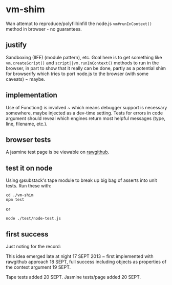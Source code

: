 vm-shim
=======

Wan attempt to reproduce/polyfill/infill the node.js <code>vm#runInContext()</code> method in browser - no guarantees.

justify
-------

Sandboxing (IIFE) (module pattern), etc.  Goal here is to get something like <code>vm.createScript()</code> 
and <code>script||vm.runInContext()</code> methods to run in the browser, in part to show that it really can be 
done, partly as a potential shim for browserify which tries to port node.js to the browser (with some caveats) ~ maybe.

implementation
--------------

Use of Function() is involved ~ which means debugger support is necessary somewhere, maybe 
injected as a dev-time setting.  Tests for errors in code argument should reveal which engines return most helpful 
messages (type, line, filename, etc.).

browser tests
-------------

A jasmine test page is be viewable on 
<a href='//rawgithub.com/dfkaye/vm-shim/master/test.html' target='_new' title='opens in new tab or window'>
  rawgithub</a>.

test it on node
---------------

Using @substack's tape module to break up big bag of asserts into unit tests. Run these with:

    cd ./vm-shim
    npm test
  
or 
  
    node ./test/node-test.js

first success
-------------
Just noting for the record:

This idea emerged late at night 17 SEPT 2013 ~ first implemented with rawgithub 
approach 18 SEPT, full success including objects as properties of the context 
argument 19 SEPT.

Tape tests added 20 SEPT.
Jasmine tests/page added 20 SEPT.
